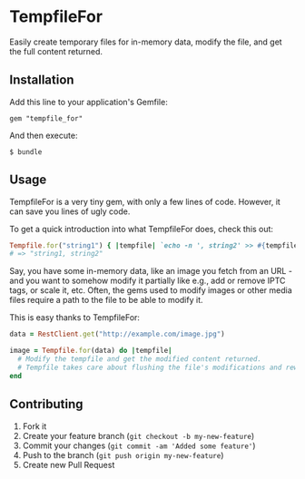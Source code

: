 
# TempfileFor

Easily create temporary files for in-memory data, modify the file, and get the full content returned.

## Installation

Add this line to your application's Gemfile:

```
gem "tempfile_for"
```

And then execute:

```
$ bundle
```

## Usage

TempfileFor is a very tiny gem, with only a few lines of code.
However, it can save you lines of ugly code.

To get a quick introduction into what TempfileFor does, check this out:

```ruby
Tempfile.for("string1") { |tempfile| `echo -n ', string2' >> #{tempfile.path}` }
# => "string1, string2"
```

Say, you have some in-memory data, like an image you fetch from an URL - and you want to somehow modify it partially
like e.g., add or remove IPTC tags, or scale it, etc. Often, the gems used to modify images or other media files
require a path to the file to be able to modify it.

This is easy thanks to TempfileFor:

```ruby
data = RestClient.get("http://example.com/image.jpg")

image = Tempfile.for(data) do |tempfile|
  # Modify the tempfile and get the modified content returned.
  # Tempfile takes care about flushing the file's modifications and rewinding, etc.
end
```

## Contributing

1. Fork it
2. Create your feature branch (`git checkout -b my-new-feature`)
3. Commit your changes (`git commit -am 'Added some feature'`)
4. Push to the branch (`git push origin my-new-feature`)
5. Create new Pull Request

